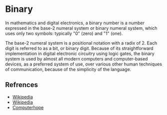 # Binary

In mathematics and digital electronics, a binary number is a number expressed in the base-2 numeral system or binary numeral system, which uses only two symbols: typically "0" (zero) and "1" (one).

The base-2 numeral system is a positional notation with a radix of 2. Each digit is referred to as a bit, or binary digit. Because of its straightforward implementation in digital electronic circuitry using logic gates, the binary system is used by almost all modern computers and computer-based devices, as a preferred system of use, over various other human techniques of communication, because of the simplicity of the language.

## Refrences


- [Wikipedia](https://en.wikipedia.org/wiki/Binary_number)
- [Wikipedia](https://en.wikipedia.org/wiki/Binary_data)
- [Computerhope](https://www.computerhope.com/jargon/b/binary.htm)